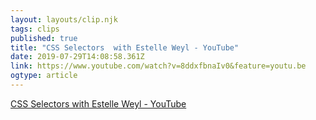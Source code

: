 ```yaml
---
layout: layouts/clip.njk 
tags: clips 
published: true 
title: "CSS Selectors  with Estelle Weyl - YouTube" 
date: 2019-07-29T14:08:58.361Z 
link: https://www.youtube.com/watch?v=8ddxfbnaIv0&feature=youtu.be 
ogtype: article 
---
```

[CSS Selectors  with Estelle Weyl - YouTube](https://www.youtube.com/watch?v=8ddxfbnaIv0&feature=youtu.be) 
